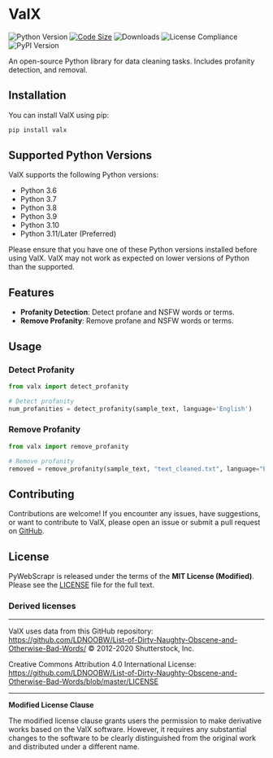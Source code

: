 # ValX
![Python Version](https://img.shields.io/badge/python-3.12-blue.svg)
[![Code Size](https://img.shields.io/github/languages/code-size/infinitode/valx)](https://github.com/infinitode/valx)
![Downloads](https://pepy.tech/badge/valx)
![License Compliance](https://img.shields.io/badge/license-compliance-brightgreen.svg)
![PyPI Version](https://img.shields.io/pypi/v/valx)

An open-source Python library for data cleaning tasks. Includes profanity detection, and removal.

## Installation

You can install ValX using pip:

```bash
pip install valx
```

## Supported Python Versions

ValX supports the following Python versions:

- Python 3.6
- Python 3.7
- Python 3.8
- Python 3.9
- Python 3.10
- Python 3.11/Later (Preferred)

Please ensure that you have one of these Python versions installed before using ValX. ValX may not work as expected on lower versions of Python than the supported.

## Features

- **Profanity Detection**: Detect profane and NSFW words or terms.
- **Remove Profanity**: Remove profane and NSFW words or terms.

## Usage

### Detect Profanity

```python
from valx import detect_profanity

# Detect profanity
num_profanities = detect_profanity(sample_text, language='English')
```

### Remove Profanity

```python
from valx import remove_profanity

# Remove profanity
removed = remove_profanity(sample_text, "text_cleaned.txt", language="English")
```

## Contributing

Contributions are welcome! If you encounter any issues, have suggestions, or want to contribute to ValX, please open an issue or submit a pull request on [GitHub](https://github.com/infinitode/valx).

## License

PyWebScrapr is released under the terms of the **MIT License (Modified)**. Please see the [LICENSE](https://github.com/infinitode/pywebscrapr/blob/main/LICENSE) file for the full text.

### Derived licenses
---
ValX uses data from this GitHub repository:
https://github.com/LDNOOBW/List-of-Dirty-Naughty-Obscene-and-Otherwise-Bad-Words/
© 2012-2020 Shutterstock, Inc.

Creative Commons Attribution 4.0 International License:
https://github.com/LDNOOBW/List-of-Dirty-Naughty-Obscene-and-Otherwise-Bad-Words/blob/master/LICENSE

---

**Modified License Clause**

The modified license clause grants users the permission to make derivative works based on the ValX software. However, it requires any substantial changes to the software to be clearly distinguished from the original work and distributed under a different name.
